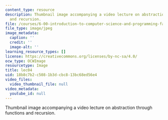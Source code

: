```yaml
---
content_type: resource
description: Thumbnail image accompanying a video lecture on abstraction through functions
  and recursion.
file: /courses/6-00-introduction-to-computer-science-and-programming-fall-2008/18b8c7b2c5081b3dcbc813bc68ed56e4_lec04.jpg
file_type: image/jpeg
image_metadata:
  caption: ''
  credit: ''
  image-alt: ''
learning_resource_types: []
license: https://creativecommons.org/licenses/by-nc-sa/4.0/
ocw_type: OCWImage
resourcetype: Image
title: lec04
uid: 18b8c7b2-c508-1b3d-cbc8-13bc68ed56e4
video_files:
  video_thumbnail_file: null
video_metadata:
  youtube_id: null
---
```

Thumbnail image accompanying a video lecture on abstraction through functions and recursion.